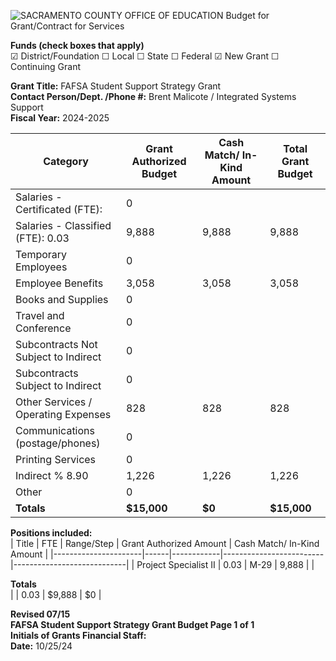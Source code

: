 <!-- Page 1 -->
![SACRAMENTO COUNTY OFFICE OF EDUCATION Budget for Grant/Contract for Services](https://via.placeholder.com/768x992.png?text=SACRAMENTO+COUNTY+OFFICE+OF+EDUCATION+Budget+for+Grant/Contract+for+Services)

**Funds (check boxes that apply)**  
☑ District/Foundation  ☐ Local  ☐ State  ☐ Federal  ☑ New Grant  ☐ Continuing Grant  

**Grant Title:** FAFSA Student Support Strategy Grant  
**Contact Person/Dept. /Phone #:** Brent Malicote / Integrated Systems Support  
**Fiscal Year:** 2024-2025  

| Category                                   | Grant Authorized Budget | Cash Match/ In-Kind Amount | Total Grant Budget |
|--------------------------------------------|-------------------------|----------------------------|--------------------|
| Salaries - Certificated (FTE):            | 0                       |                            |                    |
| Salaries - Classified (FTE): 0.03          | 9,888                   | 9,888                      | 9,888              |
| Temporary Employees                         | 0                       |                            |                    |
| Employee Benefits                           | 3,058                   | 3,058                      | 3,058              |
| Books and Supplies                          | 0                       |                            |                    |
| Travel and Conference                       | 0                       |                            |                    |
| Subcontracts Not Subject to Indirect       | 0                       |                            |                    |
| Subcontracts Subject to Indirect           | 0                       |                            |                    |
| Other Services / Operating Expenses         | 828                     | 828                        | 828                |
| Communications (postage/phones)           | 0                       |                            |                    |
| Printing Services                           | 0                       |                            |                    |
| Indirect % 8.90                            | 1,226                   | 1,226                      | 1,226              |
| Other                                      | 0                       |                            |                    |
| **Totals**                                 | **$15,000**            | **$0**                    | **$15,000**        |

**Positions included:**  
| Title                | FTE  | Range/Step | Grant Authorized Amount | Cash Match/ In-Kind Amount |
|----------------------|------|------------|-------------------------|----------------------------|
| Project Specialist II | 0.03 | M-29       | 9,888                   |                            |

**Totals**  
|                      | 0.03 | $9,888     | $0                       |

**Revised 07/15**  
**FAFSA Student Support Strategy Grant Budget Page 1 of 1**  
**Initials of Grants Financial Staff:**  
**Date:** 10/25/24  
